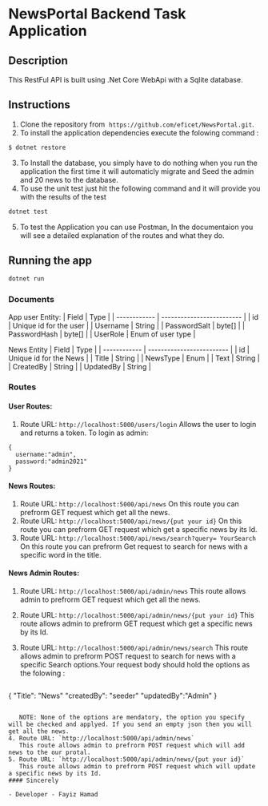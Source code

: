 # NewsPortal Backend Task Application

## Description

This RestFul API is built using .Net Core WebApi with a Sqlite database.

## Instructions

1. Clone the repository from  `https://github.com/eficet/NewsPortal.git`.
2. To install the application dependencies execute the folowing command :

```bash
$ dotnet restore
```

3. To Install the database, you simply have to do nothing when you run the application the first time it will automaticly migrate and Seed the admin and 20 news to the database.
4. To use the unit test just hit the following command and it will provide you with the results of the test
```bash
dotnet test
```
5. To test the Application you can use Postman, In the documentaion you will see a detailed explanation of the routes and what they do.

## Running the app

```bash
dotnet run
```


### Documents

App user Entity:
| Field        | Type                      |
| ------------ | ------------------------- |
| id         | Unique id for the user    |
| Username    | String                    |
| PasswordSalt     | byte[]                    |
| PasswordHash        | byte[]                    |
| UserRole | Enum of user type |

News Entity 
| Field        | Type                      |
| ------------ | ------------------------- |
| id         | Unique id for the News    |
| Title    | String                    |
| NewsType     | Enum                   |
| Text        | String                    |
| CreatedBy        | String                    |
| UpdatedBy        | String                    |
### Routes

#### User Routes:

1. Route URL: `http://localhost:5000/users/login`
   Allows the user to login and returns a token.
    To login as admin:

```
{
  username:"admin",
  password:"admin2021"
}
```


#### News Routes:

1. Route URL: `http://localhost:5000/api/news`
   On this route you can prefrorm GET request which get all the news.
2. Route URL: `http://localhost:5000/api/news/{put your id}`
   On this route you can prefrorm GET request which get a specific news by its Id.
3. Route URL: `http://localhost:5000/api/news/search?query= YourSearch`
   On this route you can prefrorm Get request to search for news with a specific word in the title.

#### News Admin Routes:
1. Route URL: `http://localhost:5000/api/admin/news`
   This route allows admin to prefrorm GET request which get all the news.
2. Route URL: `http://localhost:5000/api/admin/news/{put your id}`
   This route allows admin to prefrorm GET request which get a specific news by its Id.
3. Route URL: `http://localhost:5000/api/admin/news/search`
   This route allows admin to prefrorm POST request to search for news with a specific Search options.Your request body should hold
   the options as the folowing :
   
   ```
{
  "Title": "News"
  "createdBy": "seeder"
  "updatedBy":"Admin"
}
```

   NOTE: None of the options are mendatory, the option you specify will be checked and applyed. If you send an empty json then you will get all the news.
4. Route URL: `http://localhost:5000/api/admin/news`
   This route allows admin to prefrorm POST request which will add news to the our protal.
5. Route URL: `http://localhost:5000/api/admin/news/{put your id}`
   This route allows admin to prefrorm POST request which will update a specific news by its Id.
#### Sincerely

- Developer - Fayiz Hamad

